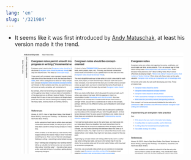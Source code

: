 ```yaml
---
lang: 'en'
slug: '/321984'
---
```


- It seems like it was first introduced by [Andy Matuschak](./../.././docs/pages/Andy%20Matuschak.md), at least his version made it the trend.


<figure>

![AE63DD.png](./../.././docs/assets/AE63DD.png)


</figure>

<head>
  <html lang="en-US"/>
</head>
